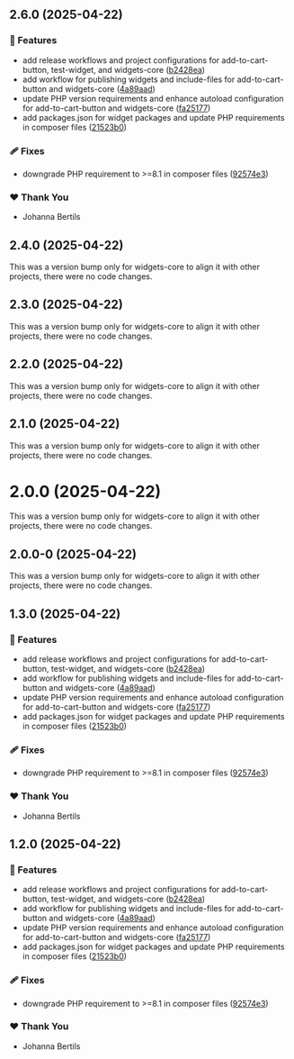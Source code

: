 ## 2.6.0 (2025-04-22)

### 🚀 Features

- add release workflows and project configurations for add-to-cart-button, test-widget, and widgets-core ([b2428ea](https://github.com/WeAreHausTech/haus-storefront-elementor-widgets/commit/b2428ea))
- add workflow for publishing widgets and include-files for add-to-cart-button and widgets-core ([4a89aad](https://github.com/WeAreHausTech/haus-storefront-elementor-widgets/commit/4a89aad))
- update PHP version requirements and enhance autoload configuration for add-to-cart-button and widgets-core ([fa25177](https://github.com/WeAreHausTech/haus-storefront-elementor-widgets/commit/fa25177))
- add packages.json for widget packages and update PHP requirements in composer files ([21523b0](https://github.com/WeAreHausTech/haus-storefront-elementor-widgets/commit/21523b0))

### 🩹 Fixes

- downgrade PHP requirement to >=8.1 in composer files ([92574e3](https://github.com/WeAreHausTech/haus-storefront-elementor-widgets/commit/92574e3))

### ❤️ Thank You

- Johanna Bertils

## 2.4.0 (2025-04-22)

This was a version bump only for widgets-core to align it with other projects, there were no code changes.

## 2.3.0 (2025-04-22)

This was a version bump only for widgets-core to align it with other projects, there were no code changes.

## 2.2.0 (2025-04-22)

This was a version bump only for widgets-core to align it with other projects, there were no code changes.

## 2.1.0 (2025-04-22)

This was a version bump only for widgets-core to align it with other projects, there were no code changes.

# 2.0.0 (2025-04-22)

This was a version bump only for widgets-core to align it with other projects, there were no code changes.

## 2.0.0-0 (2025-04-22)

This was a version bump only for widgets-core to align it with other projects, there were no code changes.

## 1.3.0 (2025-04-22)

### 🚀 Features

- add release workflows and project configurations for add-to-cart-button, test-widget, and widgets-core ([b2428ea](https://github.com/WeAreHausTech/haus-storefront-elementor-widgets/commit/b2428ea))
- add workflow for publishing widgets and include-files for add-to-cart-button and widgets-core ([4a89aad](https://github.com/WeAreHausTech/haus-storefront-elementor-widgets/commit/4a89aad))
- update PHP version requirements and enhance autoload configuration for add-to-cart-button and widgets-core ([fa25177](https://github.com/WeAreHausTech/haus-storefront-elementor-widgets/commit/fa25177))
- add packages.json for widget packages and update PHP requirements in composer files ([21523b0](https://github.com/WeAreHausTech/haus-storefront-elementor-widgets/commit/21523b0))

### 🩹 Fixes

- downgrade PHP requirement to >=8.1 in composer files ([92574e3](https://github.com/WeAreHausTech/haus-storefront-elementor-widgets/commit/92574e3))

### ❤️ Thank You

- Johanna Bertils

## 1.2.0 (2025-04-22)

### 🚀 Features

- add release workflows and project configurations for add-to-cart-button, test-widget, and widgets-core ([b2428ea](https://github.com/WeAreHausTech/haus-storefront-elementor-widgets/commit/b2428ea))
- add workflow for publishing widgets and include-files for add-to-cart-button and widgets-core ([4a89aad](https://github.com/WeAreHausTech/haus-storefront-elementor-widgets/commit/4a89aad))
- update PHP version requirements and enhance autoload configuration for add-to-cart-button and widgets-core ([fa25177](https://github.com/WeAreHausTech/haus-storefront-elementor-widgets/commit/fa25177))
- add packages.json for widget packages and update PHP requirements in composer files ([21523b0](https://github.com/WeAreHausTech/haus-storefront-elementor-widgets/commit/21523b0))

### 🩹 Fixes

- downgrade PHP requirement to >=8.1 in composer files ([92574e3](https://github.com/WeAreHausTech/haus-storefront-elementor-widgets/commit/92574e3))

### ❤️ Thank You

- Johanna Bertils